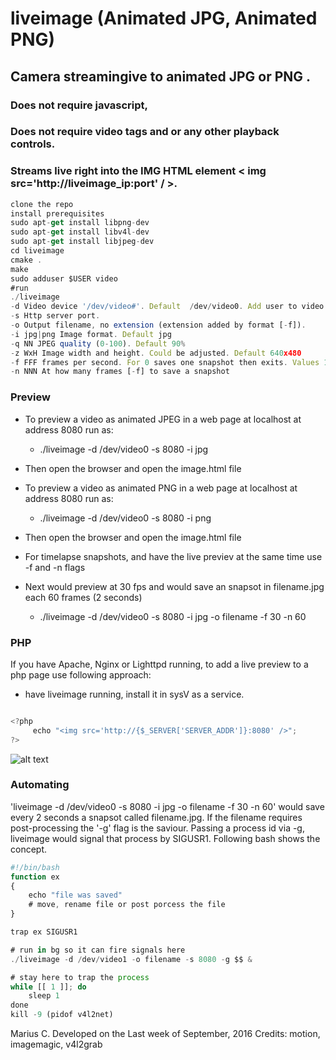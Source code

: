 # liveimage  (Animated JPG, Animated PNG)

## Camera streamingive to animated JPG or PNG . 
### Does not require javascript, 
### Does not require video tags and or any other playback controls. 
### Streams live right into the  IMG HTML element  &lt; img src='http://liveimage_ip:port' / &gt;.

```javascript
clone the repo
install prerequisites
sudo apt-get install libpng-dev
sudo apt-get install libv4l-dev
sudo apt-get install libjpeg-dev
cd liveimage
cmake .
make
sudo adduser $USER video
#run
./liveimage
-d Video device '/dev/video#'. Default  /dev/video0. Add user to video group!!!
-s Http server port.
-o Output filename, no extension (extension added by format [-f]). 
-i jpg|png Image format. Default jpg
-q NN JPEG quality (0-100). Default 90%
-z WxH Image width and height. Could be adjusted. Default 640x480
-f FFF frames per second. For 0 saves one snapshot then exits. Values 1-100 
-n NNN At how many frames [-f] to save a snapshot
```

### Preview

  - To preview a video as animated JPEG in a web page at localhost at address 8080 run as:
    - ./liveimage -d /dev/video0 -s 8080 -i jpg
  - Then open the browser and open the image.html  file
  
  - To preview a video as animated PNG in a web page at localhost at address 8080 run as:
    - ./liveimage -d /dev/video0 -s 8080 -i png
  - Then open the browser and open the image.html  file
  
  - For timelapse  snapshots, and have the live previev at the same time use -f and -n flags
  - Next would preview at 30 fps and would save an snapsot in filename.jpg each 60 frames (2 seconds)
    - ./liveimage -d /dev/video0 -s 8080 -i jpg -o filename -f 30 -n 60
 
### PHP

If you have Apache, Nginx or Lighttpd running, to add a live preview to a php page
use following approach:
   - have liveimage running, install it in sysV as a service.
    
```javascript

<?php
     echo "<img src='http://{$_SERVER['SERVER_ADDR']}:8080' />";
?>

```

![alt text](https://github.com/comarius/liveimage/blob/master/v4l2n.png?raw=true "snap")


### Automating

'liveimage -d /dev/video0 -s 8080 -i jpg -o filename -f 30 -n 60' would save every 2 seconds a snapsot called filename.jpg. If the filename requires post-processing the '-g' flag is the saviour. Passing a process id via -g, liveimage would signal that process by SIGUSR1. Following bash shows the concept.

```javascript
#!/bin/bash
function ex
{
    echo "file was saved"
    # move, rename file or post porcess the file
}

trap ex SIGUSR1

# run in bg so it can fire signals here
./liveimage -d /dev/video1 -o filename -s 8080 -g $$ &

# stay here to trap the process
while [[ 1 ]]; do
    sleep 1
done
kill -9 (pidof v4l2net)

```





Marius C. Developed on the Last week of September, 2016
Credits: motion, imagemagic, v4l2grab 

